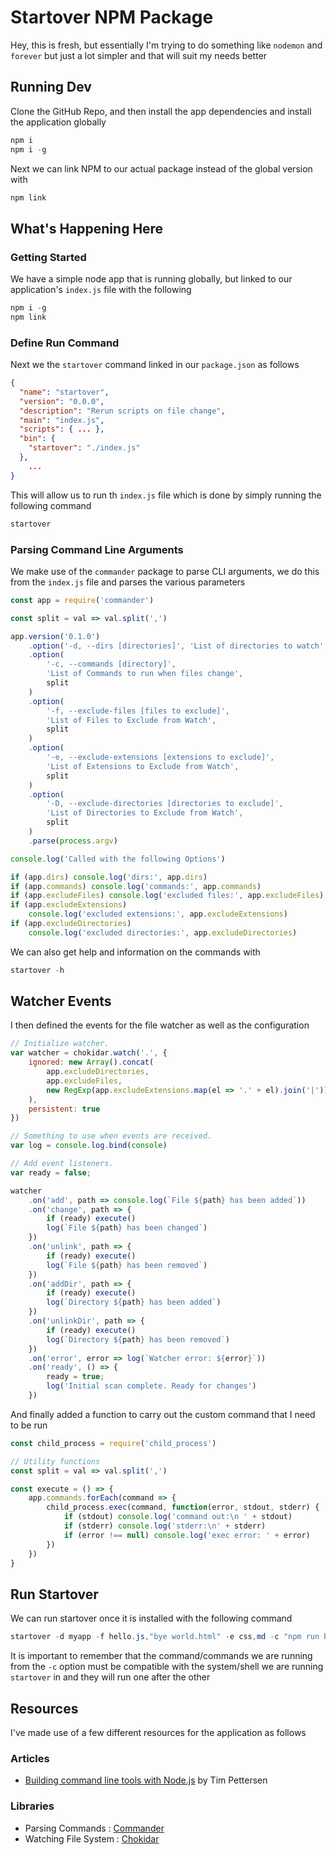 # Startover NPM Package

Hey, this is fresh, but essentially I'm trying to do something like `nodemon` and `forever` but just a lot simpler and that will suit my needs better

## Running Dev

Clone the GitHub Repo, and then install the app dependencies and install the application globally

```powershell
npm i 
npm i -g
```

Next we can link NPM to our actual package instead of the global version with

```powershell 
npm link
```

## What's Happening Here 

### Getting Started  

We have a simple node app that is running globally, but linked to our application's `index.js` file with the following 

```powershell 
npm i -g 
npm link 
``` 

### Define Run Command 

Next we the `startover` command linked in our `package.json` as follows 

```json 
{
  "name": "startover",
  "version": "0.0.0",
  "description": "Rerun scripts on file change",
  "main": "index.js",
  "scripts": { ... },
  "bin": {
    "startover": "./index.js"
  },
	... 
}
```

This will allow us to run th `index.js` file which is done by simply running the following command 

```powershell 
startover 
```

### Parsing Command Line Arguments 

We make use of the `commander` package to parse CLI arguments, we do this from the 	`index.js` file and parses the various parameters

```js 
const app = require('commander')

const split = val => val.split(',')

app.version('0.1.0')
    .option('-d, --dirs [directories]', 'List of directories to watch', split)
    .option(
        '-c, --commands [directory]',
        'List of Commands to run when files change',
        split
    )
    .option(
        '-f, --exclude-files [files to exclude]',
        'List of Files to Exclude from Watch',
        split
    )
    .option(
        '-e, --exclude-extensions [extensions to exclude]',
        'List of Extensions to Exclude from Watch',
        split
    )
    .option(
        '-D, --exclude-directories [directories to exclude]',
        'List of Directories to Exclude from Watch',
        split
    )
    .parse(process.argv)

console.log('Called with the following Options')

if (app.dirs) console.log('dirs:', app.dirs)
if (app.commands) console.log('commands:', app.commands)
if (app.excludeFiles) console.log('excluded files:', app.excludeFiles)
if (app.excludeExtensions)
    console.log('excluded extensions:', app.excludeExtensions)
if (app.excludeDirectories)
    console.log('excluded directories:', app.excludeDirectories)
```

We can also get help and information on the commands with

```powershell
startover -h 
```

## Watcher Events

I then defined the events for the file watcher as well as the configuration

```js 
// Initialize watcher.
var watcher = chokidar.watch('.', {
    ignored: new Array().concat(
        app.excludeDirectories,
        app.excludeFiles,
        new RegExp(app.excludeExtensions.map(el => '.' + el).join('|'))
    ),
    persistent: true
})

// Something to use when events are received.
var log = console.log.bind(console)

// Add event listeners.
var ready = false;

watcher
    .on('add', path => console.log(`File ${path} has been added`))
    .on('change', path => {
        if (ready) execute()
        log(`File ${path} has been changed`)
    })
    .on('unlink', path => {
        if (ready) execute()
        log(`File ${path} has been removed`)
    })
    .on('addDir', path => {
        if (ready) execute()
        log(`Directory ${path} has been added`)
    })
    .on('unlinkDir', path => {
        if (ready) execute()
        log(`Directory ${path} has been removed`)
    })
    .on('error', error => log(`Watcher error: ${error}`))
    .on('ready', () => {
        ready = true;
        log('Initial scan complete. Ready for changes')
    })
```

And finally added a function to carry out the custom command that I need to be run 

```js
const child_process = require('child_process')

// Utility functions
const split = val => val.split(',')

const execute = () => {
    app.commands.forEach(command => {
        child_process.exec(command, function(error, stdout, stderr) {
            if (stdout) console.log('command out:\n ' + stdout)
            if (stderr) console.log('stderr:\n' + stderr)
            if (error !== null) console.log('exec error: ' + error)
        })
    })
}
```

## Run Startover 

We can run startover once it is installed with the following command

```powershell 
startover -d myapp -f hello.js,"bye world.html" -e css,md -c "npm run build" -D test,
```
It is important to remember that the command/commands we are running from the `-c` option must be compatible with the system/shell we are running `startover` in and they will run one after the other

## Resources 

I've made use of a few different resources for the application as follows

### Articles 
- [Building command line tools with Node.js](https://developer.atlassian.com/blog/2015/11/scripting-with-node/) by Tim Pettersen

### Libraries 
- Parsing Commands : [Commander](https://npmjs.org/package/commander)
- Watching File System : [Chokidar](https://www.npmjs.com/package/chokidar)